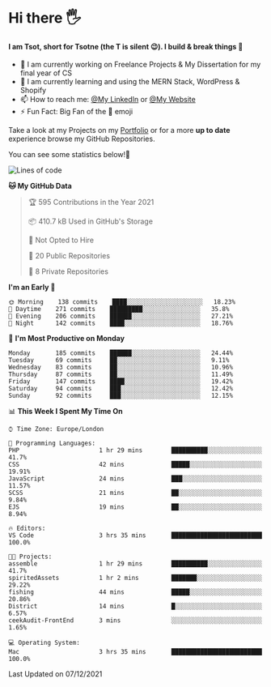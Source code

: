 # Hi there :raised_hand_with_fingers_splayed:
#### I am Tsot, short for Tsotne (the T is silent :wink:). I build & break things :space_invader:
- :telescope: I am currently working on Freelance Projects & My Dissertation for my final year of CS
- :seedling: I am currently learning and using the MERN Stack, WordPress & Shopify
- :mailbox: How to reach me: [@My LinkedIn](https://www.linkedin.com/in/tsotne-gvadzabia/) or [@My Website](https://tsotnegvadzabia.me/contact)
- :zap: Fun Fact: Big Fan of the :space_invader: emoji

Take a look at my Projects on my [Portfolio](https://tsotne.co.uk/) or for a more **up to date** experience browse my GitHub Repositories.

You can see some statistics below!:space_invader:
<!--START_SECTION:waka-->
![Lines of code](https://img.shields.io/badge/From%20Hello%20World%20I%27ve%20Written-2%20Million%20lines%20of%20code-blue)

**🐱 My GitHub Data** 

> 🏆 595 Contributions in the Year 2021
 > 
> 📦 410.7 kB Used in GitHub's Storage 
 > 
> 🚫 Not Opted to Hire
 > 
> 📜 20 Public Repositories 
 > 
> 🔑 8 Private Repositories  
 > 
**I'm an Early 🐤** 

```text
🌞 Morning    138 commits    ████░░░░░░░░░░░░░░░░░░░░░   18.23% 
🌆 Daytime    271 commits    █████████░░░░░░░░░░░░░░░░   35.8% 
🌃 Evening    206 commits    ██████░░░░░░░░░░░░░░░░░░░   27.21% 
🌙 Night      142 commits    ████░░░░░░░░░░░░░░░░░░░░░   18.76%

```
📅 **I'm Most Productive on Monday** 

```text
Monday       185 commits    ██████░░░░░░░░░░░░░░░░░░░   24.44% 
Tuesday      69 commits     ██░░░░░░░░░░░░░░░░░░░░░░░   9.11% 
Wednesday    83 commits     ██░░░░░░░░░░░░░░░░░░░░░░░   10.96% 
Thursday     87 commits     ██░░░░░░░░░░░░░░░░░░░░░░░   11.49% 
Friday       147 commits    ████░░░░░░░░░░░░░░░░░░░░░   19.42% 
Saturday     94 commits     ███░░░░░░░░░░░░░░░░░░░░░░   12.42% 
Sunday       92 commits     ███░░░░░░░░░░░░░░░░░░░░░░   12.15%

```


📊 **This Week I Spent My Time On** 

```text
⌚︎ Time Zone: Europe/London

💬 Programming Languages: 
PHP                      1 hr 29 mins        ██████████░░░░░░░░░░░░░░░   41.7% 
CSS                      42 mins             █████░░░░░░░░░░░░░░░░░░░░   19.91% 
JavaScript               24 mins             ███░░░░░░░░░░░░░░░░░░░░░░   11.57% 
SCSS                     21 mins             ██░░░░░░░░░░░░░░░░░░░░░░░   9.84% 
EJS                      19 mins             ██░░░░░░░░░░░░░░░░░░░░░░░   8.94%

🔥 Editors: 
VS Code                  3 hrs 35 mins       █████████████████████████   100.0%

🐱‍💻 Projects: 
assemble                 1 hr 29 mins        ██████████░░░░░░░░░░░░░░░   41.7% 
spiritedAssets           1 hr 2 mins         ███████░░░░░░░░░░░░░░░░░░   29.22% 
fishing                  44 mins             █████░░░░░░░░░░░░░░░░░░░░   20.86% 
District                 14 mins             █░░░░░░░░░░░░░░░░░░░░░░░░   6.57% 
ceekAudit-FrontEnd       3 mins              ░░░░░░░░░░░░░░░░░░░░░░░░░   1.65%

💻 Operating System: 
Mac                      3 hrs 35 mins       █████████████████████████   100.0%

```


 Last Updated on 07/12/2021
<!--END_SECTION:waka-->
